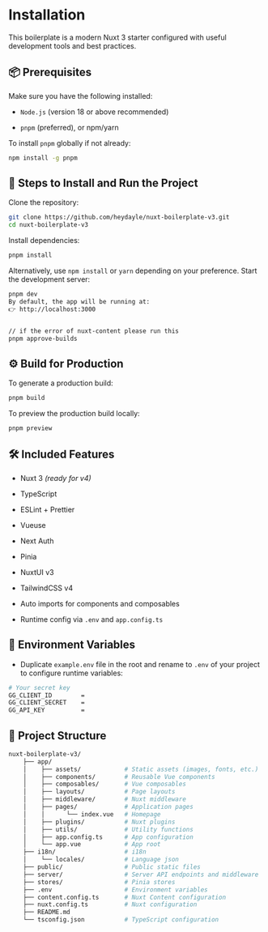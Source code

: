 
# Installation
This boilerplate is a modern Nuxt 3 starter configured with useful development tools and best practices.

## 📦 Prerequisites

Make sure you have the following installed:

- `Node.js` (version 18 or above recommended)

- `pnpm` (preferred), or npm/yarn

To install `pnpm` globally if not already:

```bash
npm install -g pnpm
```

## 🚀 Steps to Install and Run the Project
Clone the repository:
```bash
git clone https://github.com/heydayle/nuxt-boilerplate-v3.git
cd nuxt-boilerplate-v3
```

Install dependencies:
```bash
pnpm install

```

Alternatively, use `npm install` or `yarn` depending on your preference.
Start the development server:

```bash
pnpm dev
By default, the app will be running at:
👉 http://localhost:3000


// if the error of nuxt-content please run this
pnpm approve-builds 
```

## ⚙️ Build for Production
To generate a production build:

``` bash
pnpm build
```


To preview the production build locally:
``` bash
pnpm preview
```

## 🛠 Included Features
- Nuxt 3 *(ready for v4)*

- TypeScript

- ESLint + Prettier

- Vueuse

- Next Auth

- Pinia

- NuxtUI v3

- TailwindCSS v4

- Auto imports for components and composables

- Runtime config via `.env` and `app.config.ts`

## 📄 Environment Variables

- Duplicate `example.env` file in the root and rename to `.env` of your project to configure runtime variables:

```bash
# Your secret key
GG_CLIENT_ID        =
GG_CLIENT_SECRET    =
GG_API_KEY          =
```

## 📁 Project Structure

``` bash
nuxt-boilerplate-v3/
    ├── app/
    │    ├── assets/            # Static assets (images, fonts, etc.)
    │    ├── components/        # Reusable Vue components
    │    ├── composables/       # Vue composables
    │    ├── layouts/           # Page layouts
    │    ├── middleware/        # Nuxt middleware
    │    ├── pages/             # Application pages
    │    │      └── index.vue   # Homepage
    │    ├── plugins/           # Nuxt plugins
    │    ├── utils/             # Utility functions
    │    ├── app.config.ts      # App configuration
    │    └── app.vue            # App root
    ├── i18n/                   # i18n 
    │    └── locales/           # Language json
    ├── public/                 # Public static files
    ├── server/                 # Server API endpoints and middleware
    ├── stores/                 # Pinia stores
    ├── .env                    # Environment variables
    ├── content.config.ts       # Nuxt Content configuration
    ├── nuxt.config.ts          # Nuxt configuration
    ├── README.md               
    └── tsconfig.json           # TypeScript configuration
```
